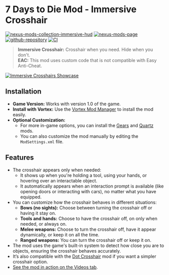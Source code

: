 # 7 Days to Die Mod - Immersive Crosshair

[![nexus-mods-collection-immersive-hud](https://img.shields.io/badge/Collection-Immersive%20HUD%20-bf4848?style=flat-square&logo=nexusmods)](https://next.nexusmods.com/7daystodie/collections/epfqzi) [![nexus-mods-page](https://img.shields.io/badge/Mod-Immersive%20Crosshair%20-bf4848?style=flat-square&logo=nexusmods)](https://www.nexusmods.com/7daystodie/mods/5601) [![github-repository](https://img.shields.io/badge/Open-Source-2ea44f?style=flat-square&logo=github)](https://github.com/rdok/7dtd_mod_immersive_crosshair) [![CI](https://img.shields.io/github/actions/workflow/status/rdok/7dtd_mod_immersive_crosshair/ci.yml?branch=main&label=CI&logo=github&logoColor=white&style=flat-square)](https://github.com/rdok/7dtd_mod_immersive_crosshair/actions/workflows/ci.yml)

> **Immersive Crosshair:** Crosshair when you need. Hide when you don't.  
> **EAC:** This mod uses custom code that is not compatible with Easy Anti-Cheat.

[![Immersive Crosshairs Showcase](https://github.com/rdok/7daystodie_mod_immersive_crosshair/blob/main/documentation/showcase.gif?raw=true)](https://www.nexusmods.com/7daystodie/mods/5601)

## Installation

- **Game Version:** Works with version 1.0 of the game.
- **Install with Vortex:** Use the [Vortex Mod Manager](https://www.nexusmods.com/about/vortex/) to install the mod easily.
- **Optional Customization:**
  - For more in-game options, you can install the [Gears](https://www.nexusmods.com/7daystodie/mods/4017) and [Quartz](https://www.nexusmods.com/7daystodie/mods/2409/) mods.
  - You can also customize the mod manually by editing the `ModSettings.xml` file.



## Features
- The crosshair appears only when needed:
  - It shows up when you're holding a tool, using your hands, or hovering over an interactable object.
  - It automatically appears when an interaction prompt is available (like opening doors or interacting with cars), no matter what you have equipped.
- You can customize how the crosshair behaves in different situations:
  - **Bows (no sights):** Choose between turning the crosshair off or having it stay on.
  - **Tools and hands:** Choose to have the crosshair off, on only when needed, or always on.
  - **Melee weapons:** Choose to turn the crosshair off, have it appear dynamically, or keep it on all the time.
  - **Ranged weapons:** You can turn the crosshair off or keep it on.
- The mod uses the game's built-in system to detect how close you are to objects, ensuring the crosshair behaves accurately.
- It’s also compatible with the [Dot Crosshair](https://www.nexusmods.com/7daystodie/mods/5640) mod if you want a simpler crosshair option.
- [See the mod in action on the Videos tab](https://www.nexusmods.com/7daystodie/mods/5601?tab=videos#lg=2&slide=0).

